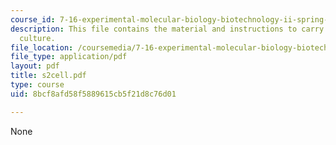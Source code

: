 ```yaml
---
course_id: 7-16-experimental-molecular-biology-biotechnology-ii-spring-2005
description: This file contains the material and instructions to carry out S2 cell
  culture.
file_location: /coursemedia/7-16-experimental-molecular-biology-biotechnology-ii-spring-2005/8bcf8afd58f5889615cb5f21d8c76d01_s2cell.pdf
file_type: application/pdf
layout: pdf
title: s2cell.pdf
type: course
uid: 8bcf8afd58f5889615cb5f21d8c76d01

---
```

None